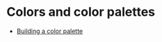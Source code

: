 # Colors and color palettes

* [Building a color palette](https://refactoringui.com/previews/building-your-color-palette/)